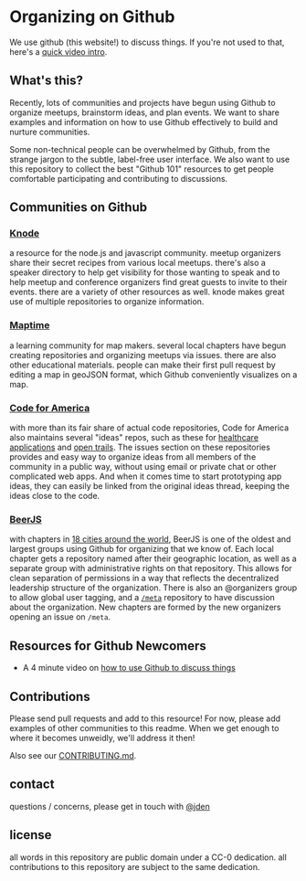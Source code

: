 # Organizing on Github

We use github (this website!) to discuss things. If you're not used to that, here's a [quick video intro](https://www.youtube.com/watch?v=KlrJVSJRUN4).

## What's this?

Recently, lots of communities and projects have begun using Github to organize meetups, brainstorm ideas, and plan events.
We want to share examples and information on how to use Github effectively to build and nurture communities.

Some non-technical people can be overwhelmed by Github, from the strange jargon to the subtle, label-free user interface. We
also want to use this repository to collect the best "Github 101" resources to get people comfortable participating and contributing
to discussions.

## Communities on Github

### [Knode](https://github.com/knode)

a resource for the node.js and javascript community. meetup organizers share their secret recipes from various local meetups.
there's also a speaker directory to help get visibility for those wanting to speak and to help meetup and conference organizers
find great guests to invite to their events. there are a variety of other resources as well. knode makes great use of multiple
repositories to organize information.

### [Maptime](https://github.com/maptime)

a learning community for map makers. several local chapters have begun creating repositories and organizing meetups via issues.
there are also other educational materials. people can make their first pull request by editing a map in geoJSON format, which
Github conveniently visualizes on a map.

### [Code for America](https://github.com/codeforamerica)

with more than its fair share of actual code repositories, Code for America also maintains several "ideas" repos, such as these
for [healthcare applications](https://github.com/codeforamerica/health-project-ideas) and [open trails](https://github.com/codeforamerica/opentrails-project-ideas).
The issues section on these repositories provides and easy way to organize ideas from all members of the community in a public
way, without using email or private chat or other complicated web apps. And when it comes time to start prototyping app ideas,
they can easily be linked from the original ideas thread, keeping the ideas close to the code.

### [BeerJS](https://github.com/beerjs)

with chapters in [18 cities around the world](https://github.com/beerjs/meta/blob/master/locations.geojson), BeerJS is one of the
oldest and largest groups using Github for organizing that we know of. Each local chapter gets a repository named after their geographic location,
as well as a separate group with administrative rights on that repository. This allows for clean separation of permissions in a way that reflects
the decentralized leadership structure of the organization. There is also an @organizers group to allow global user tagging, and a [`/meta`](https://github.com/beerjs/meta)
repository to have discussion about the organization. New chapters are formed by the new organizers opening an issue on `/meta`.

## Resources for Github Newcomers

- A 4 minute video on [how to use Github to discuss things](https://www.youtube.com/watch?v=KlrJVSJRUN4)

## Contributions

Please send pull requests and add to this resource! For now, please add examples of other communities to this readme.
When we get enough to where it becomes unweidly, we'll address it then!

Also see our [CONTRIBUTING.md]().

## contact
questions / concerns, please get in touch with [@jden](https://github.com/jden)

## license
all words in this repository are public domain under a CC-0 dedication. all contributions to this repository are subject to the same dedication.
